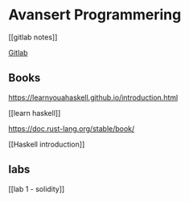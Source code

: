 # Avansert Programmering


[[gitlab notes]]

[Gitlab](https://git.gvk.idi.ntnu.no/course/prog2006/prog2006-2025/-/wikis/home)
## Books
https://learnyouahaskell.github.io/introduction.html

[[learn haskell]]


https://doc.rust-lang.org/stable/book/


[[Haskell introduction]]


## labs
[[lab 1 - solidity]]

